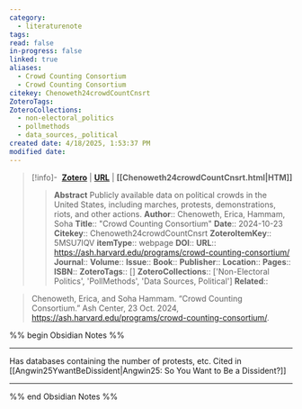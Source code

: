 ```yaml
---
category:
  - literaturenote
tags: 
read: false
in-progress: false
linked: true
aliases:
  - Crowd Counting Consortium
  - Crowd Counting Consortium
citekey: Chenoweth24crowdCountCnsrt
ZoteroTags: 
ZoteroCollections:
  - non-electoral_politics
  - pollmethods
  - data_sources,_political
created date: 4/18/2025, 1:53:37 PM
modified date:
---
```


> [!info]- &nbsp;[**Zotero**](zotero://select/library/items/5MSU7IQV)  | [**URL**](https://ash.harvard.edu/programs/crowd-counting-consortium/) | **[[Chenoweth24crowdCountCnsrt.html|HTM]]**
>> **Abstract**
> Publicly available data on political crowds in the United States, including marches, protests, demonstrations, riots, and other actions.
> > **Author**:: Chenoweth, Erica,  Hammam, Soha
> **Title**:: "Crowd Counting Consortium"
> **Date**:: 2024-10-23
> **Citekey**:: Chenoweth24crowdCountCnsrt
> **ZoteroItemKey**:: 5MSU7IQV
> **itemType**:: webpage
> **DOI**:: 
> **URL**:: https://ash.harvard.edu/programs/crowd-counting-consortium/
> **Journal**:: 
> **Volume**:: 
> **Issue**:: 
> **Book**:: 
> **Publisher**:: 
> **Location**:: 
> **Pages**:: 
> **ISBN**:: 
> **ZoteroTags**:: []
> **ZoteroCollections**:: ['Non-Electoral Politics', 'PollMethods', 'Data Sources, Political']
> **Related**::

>  Chenoweth, Erica, and Soha Hammam. “Crowd Counting Consortium.” Ash Center, 23 Oct. 2024, https://ash.harvard.edu/programs/crowd-counting-consortium/.

%% begin Obsidian Notes %%
___
Has databases containing the number of protests, etc.  Cited in [[Angwin25YwantBeDissident|Angwin25: So You Want to Be a Dissident?]] 
___
%% end Obsidian Notes %%
